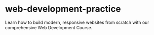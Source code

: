 # web-development-practice
Learn how to build modern, responsive websites from scratch with our comprehensive Web Development Course.
